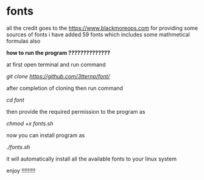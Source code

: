 # fonts
all the credit goes to the https://www.blackmoreops.com for providing some sources of fonts
i have added 59 fonts which includes some mathmetical formulas also

**how to run the program ??????????????**

at first open terminal and run command 


_git clone https://github.com/3tternp/font/_


after completion of cloning then run command 

_cd font_

then provide the required permission to the program as

_chmod +x fonts.sh_

now you can  install program as 

_./fonts.sh_

it will automatically install all the available fonts to your linux system

enjoy !!!!!!!!!
